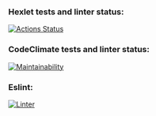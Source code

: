 ### Hexlet tests and linter status:
[![Actions Status](https://github.com/DrMarkes/frontend-project-lvl2/workflows/hexlet-check/badge.svg)](https://github.com/DrMarkes/frontend-project-lvl2/actions)

### CodeClimate tests and linter status:
[![Maintainability](https://api.codeclimate.com/v1/badges/03e52133e338cf152572/maintainability)](https://codeclimate.com/github/DrMarkes/frontend-project-lvl2/maintainability)

### Eslint:
[![Linter](https://github.com/DrMarkes/frontend-project-lvl2/actions/workflows/linter.yml/badge.svg)](https://github.com/DrMarkes/frontend-project-lvl2/actions/workflows/linter.yml)